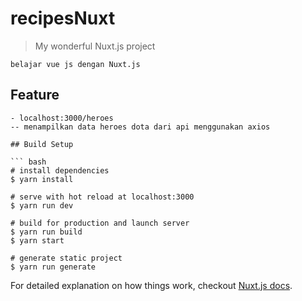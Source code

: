 # recipesNuxt

> My wonderful Nuxt.js project

```
belajar vue js dengan Nuxt.js
```

## Feature
```
- localhost:3000/heroes
-- menampilkan data heroes dota dari api menggunakan axios

## Build Setup

``` bash
# install dependencies
$ yarn install

# serve with hot reload at localhost:3000
$ yarn run dev

# build for production and launch server
$ yarn run build
$ yarn start

# generate static project
$ yarn run generate
```

For detailed explanation on how things work, checkout [Nuxt.js docs](https://nuxtjs.org).
